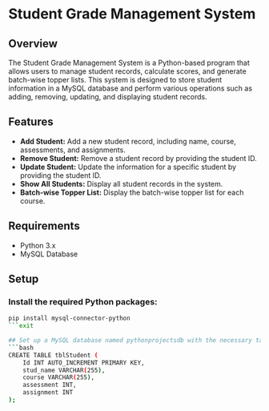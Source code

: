 # Student Grade Management System

## Overview
The Student Grade Management System is a Python-based program that allows users to manage student records, calculate scores, and generate batch-wise topper lists. This system is designed to store student information in a MySQL database and perform various operations such as adding, removing, updating, and displaying student records.

## Features
- **Add Student:** Add a new student record, including name, course, assessments, and assignments.
- **Remove Student:** Remove a student record by providing the student ID.
- **Update Student:** Update the information for a specific student by providing the student ID.
- **Show All Students:** Display all student records in the system.
- **Batch-wise Topper List:** Display the batch-wise topper list for each course.

## Requirements
- Python 3.x
- MySQL Database

## Setup

### Install the required Python packages:
```bash 
pip install mysql-connector-python
```exit

## Set up a MySQL database named pythonprojectsdb with the necessary table. You can use the following SQL query to create the table
```bash
CREATE TABLE tblStudent (
    Id INT AUTO_INCREMENT PRIMARY KEY,
    stud_name VARCHAR(255),
    course VARCHAR(255),
    assessment INT,
    assignment INT
);

